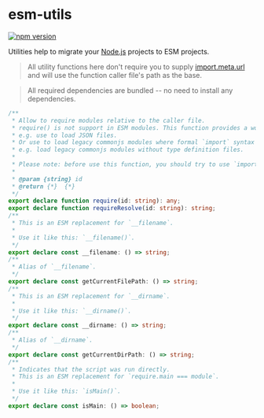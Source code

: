 # esm-utils

[![npm version](https://img.shields.io/npm/v/@magda/esm-utils.svg)](https://www.npmjs.com/package/@magda/esm-utils)

Utilities help to migrate your [Node.js](https://nodejs.org/en) projects to ESM projects.

> All utility functions here don't require you to supply [import.meta.url](https://nodejs.org/api/esm.html#importmetaurl) and will use the function caller file's path as the base.

> All required dependencies are bundled -- no need to install any dependencies.

```typescript
/**
 * Allow to require modules relative to the caller file.
 * require() is not support in ESM modules. This function provides a workaround when you have to use require() in ESM modules.
 * e.g. use to load JSON files.
 * Or use to load legacy commonjs modules where formal `import` syntax is not convenient.
 * e.g. load legacy commonjs modules without type definition files.
 *
 * Please note: before use this function, you should try to use `import` syntax whenever possible.
 *
 * @param {string} id
 * @return {*}  {*}
 */
export declare function require(id: string): any;
export declare function requireResolve(id: string): string;
/**
 * This is an ESM replacement for `__filename`.
 *
 * Use it like this: `__filename()`.
 */
export declare const __filename: () => string;
/**
 * Alias of `__filename`.
 */
export declare const getCurrentFilePath: () => string;
/**
 * This is an ESM replacement for `__dirname`.
 *
 * Use it like this: `__dirname()`.
 */
export declare const __dirname: () => string;
/**
 * Alias of `__dirname`.
 */
export declare const getCurrentDirPath: () => string;
/**
 * Indicates that the script was run directly.
 * This is an ESM replacement for `require.main === module`.
 *
 * Use it like this: `isMain()`.
 */
export declare const isMain: () => boolean;
```
